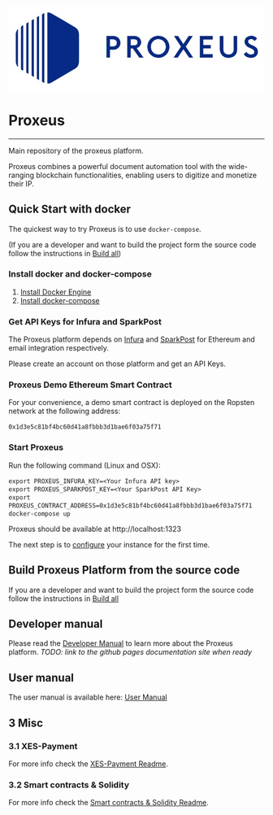![](docs/_media/logo.png)

# Proxeus
----------------
Main repository of the proxeus platform.

Proxeus combines a powerful document automation tool with the wide-ranging
blockchain functionalities, enabling users to digitize and monetize their IP.

## Quick Start with docker

The quickest way to try Proxeus is to use `docker-compose`.

(If you are a developer and want to build the project form the source code follow the instructions in [Build all](docs/build_all.md))

### Install docker and docker-compose
1. [Install Docker Engine](https://docs.docker.com/install/)
2. [Install docker-compose](https://docs.docker.com/compose/install/)

### Get API Keys for Infura and SparkPost
The Proxeus platform depends on [Infura](https://infura.io/) and [SparkPost](https://www.sparkpost.com/) 
for Ethereum and email integration respectively.

Please create an account on those platform and get an API Keys.

### Proxeus Demo Ethereum Smart Contract

For your convenience, a demo smart contract is deployed on the Ropsten network at the following address:

```
0x1d3e5c81bf4bc60d41a8fbbb3d1bae6f03a75f71
```

### Start Proxeus

Run the following command (Linux and OSX):
```
export PROXEUS_INFURA_KEY=<Your Infura API key>
export PROXEUS_SPARKPOST_KEY=<Your SparkPost API Key>
export PROXEUS_CONTRACT_ADDRESS=0x1d3e5c81bf4bc60d41a8fbbb3d1bae6f03a75f71
docker-compose up 
```

Proxeus should be available at http://localhost:1323

The next step is to [configure](docs/configure.md) your instance for the first time.

## Build Proxeus Platform from the source code

If you are a developer and want to build the project form the source code follow the instructions in [Build all](docs/build_all.md)

## Developer manual

Please read the [Developer Manual](docs/_sidebar.md) to learn more about the 
Proxeus platform. *TODO: link to the github pages documentation site when ready*

## User manual

The user manual is available here: [User Manual](https://docs.google.com/document/d/1SP0ZimG7uemfZ2cF2JkY5enUZnBJLDyfcJGZnyWOejQ)

## 3 Misc

### 3.1 XES-Payment
For more info check the [XES-Payment Readme](docs/xes-payment.md).

### 3.2 Smart contracts & Solidity
For more info check the [Smart contracts & Solidity Readme](https://github.com/ProxeusApp/proxeus-contract).
